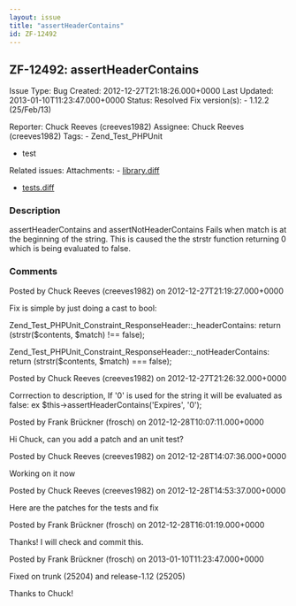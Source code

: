 ```yaml
---
layout: issue
title: "assertHeaderContains"
id: ZF-12492
---
```


ZF-12492: assertHeaderContains
------------------------------

 Issue Type: Bug Created: 2012-12-27T21:18:26.000+0000 Last Updated: 2013-01-10T11:23:47.000+0000 Status: Resolved Fix version(s): - 1.12.2 (25/Feb/13)
 
 Reporter:  Chuck Reeves (creeves1982)  Assignee:  Chuck Reeves (creeves1982)  Tags: - Zend\_Test\_PHPUnit
- test
 
 Related issues: 
 Attachments: - [library.diff](/issues/secure/attachment/15223/library.diff)
- [tests.diff](/issues/secure/attachment/15224/tests.diff)
 
### Description

assertHeaderContains and assertNotHeaderContains Fails when match is at the beginning of the string. This is caused the the strstr function returning 0 which is being evaluated to false.

 

 

### Comments

Posted by Chuck Reeves (creeves1982) on 2012-12-27T21:19:27.000+0000

Fix is simple by just doing a cast to bool:

Zend\_Test\_PHPUnit\_Constraint\_ResponseHeader::\_headerContains: return (strstr($contents, $match) !== false);

Zend\_Test\_PHPUnit\_Constraint\_ResponseHeader::\_notHeaderContains: return (strstr($contents, $match) === false);

 

 

Posted by Chuck Reeves (creeves1982) on 2012-12-27T21:26:32.000+0000

Corrrection to description, If '0' is used for the string it will be evaluated as false: ex $this->assertHeaderContains('Expires', '0');

 

 

Posted by Frank Brückner (frosch) on 2012-12-28T10:07:11.000+0000

Hi Chuck, can you add a patch and an unit test?

 

 

Posted by Chuck Reeves (creeves1982) on 2012-12-28T14:07:36.000+0000

Working on it now

 

 

Posted by Chuck Reeves (creeves1982) on 2012-12-28T14:53:37.000+0000

Here are the patches for the tests and fix

 

 

Posted by Frank Brückner (frosch) on 2012-12-28T16:01:19.000+0000

Thanks! I will check and commit this.

 

 

Posted by Frank Brückner (frosch) on 2013-01-10T11:23:47.000+0000

Fixed on trunk (25204) and release-1.12 (25205)

Thanks to Chuck!

 

 